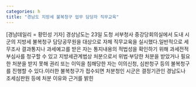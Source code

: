 ```yaml
---
categories: h
title: "경남도 지방세 불복청구 업무 담당자 직무교육"
---
```

[경남데일리 = 황민성 기자] 경상남도는 23일 도청 서부청사 중강당회의실에서 도내 시군의 지방세 불복청구 담당공무원을 대상으로 자체 직무교육을 실시했다.일반적으로 세무조사 결과통지나 과세예고를 받은 자는 통지내용의 적법성을 확인하기 위해 과세전적부심사를 청구할 수 있고 지방세관계법상 처분으로서 위법·부당한 처분을 받았거나 필요한 처분을 받지 못해 권리 또는 이익을 침해당한 자는 이의신청, 심판청구 등의 불복청구를 진행할 수 있다.이러한 불복청구가 접수되면 처분청인 시군은 결정기관인 경남도나 조세심판원 등에 처분 이유와 근거를 밝힌